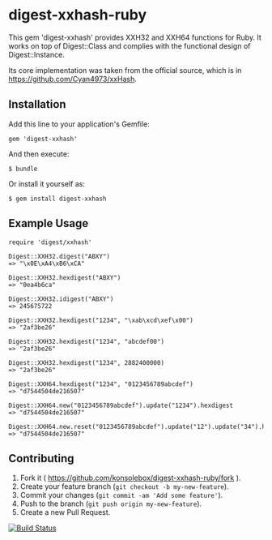 # digest-xxhash-ruby

This gem 'digest-xxhash' provides XXH32 and XXH64 functions for Ruby.  It works
on top of Digest::Class and complies with the functional design of
Digest::Instance.

Its core implementation was taken from the official source, which is
in https://github.com/Cyan4973/xxHash.

## Installation

Add this line to your application's Gemfile:

    gem 'digest-xxhash'

And then execute:

    $ bundle

Or install it yourself as:

    $ gem install digest-xxhash

## Example Usage

    require 'digest/xxhash'

    Digest::XXH32.digest("ABXY")
    => "\x0E\xA4\xB6\xCA"

    Digest::XXH32.hexdigest("ABXY")
    => "0ea4b6ca"

    Digest::XXH32.idigest("ABXY")
    => 245675722

    Digest::XXH32.hexdigest("1234", "\xab\xcd\xef\x00")
    => "2af3be26"

    Digest::XXH32.hexdigest("1234", "abcdef00")
    => "2af3be26"

    Digest::XXH32.hexdigest("1234", 2882400000)
    => "2af3be26"

    Digest::XXH64.hexdigest("1234", "0123456789abcdef")
    => "d7544504de216507"

    Digest::XXH64.new("0123456789abcdef").update("1234").hexdigest
    => "d7544504de216507"

    Digest::XXH64.new.reset("0123456789abcdef").update("12").update("34").hexdigest
    => "d7544504de216507"

## Contributing

1. Fork it ( https://github.com/konsolebox/digest-xxhash-ruby/fork ).
2. Create your feature branch (`git checkout -b my-new-feature`).
3. Commit your changes (`git commit -am 'Add some feature'`).
4. Push to the branch (`git push origin my-new-feature`).
5. Create a new Pull Request.

[![Build Status](https://travis-ci.org/konsolebox/digest-xxhash-ruby.svg?branch=master)](https://travis-ci.org/konsolebox/digest-xxhash-ruby)
